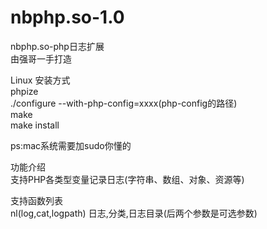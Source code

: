 nbphp.so-1.0
=====
nbphp.so-php日志扩展<br />
由强哥一手打造<br />

Linux 安装方式<br />
phpize<br />
./configure --with-php-config=xxxx(php-config的路径)<br />
make<br />
make install<br />

ps:mac系统需要加sudo你懂的<br />

功能介绍<br />
支持PHP各类型变量记录日志(字符串、数组、对象、资源等)<br />

支持函数列表<br />
nl(log,cat,logpath) 日志,分类,日志目录(后两个参数是可选参数)<br />